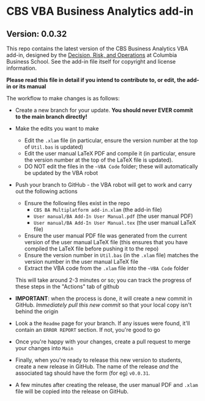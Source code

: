 # CBS VBA Business Analytics add-in
## Version: 0.0.32
<!-- DO ***NOT*** EDIT ANYTHING ABOVE THIS LINE, INCLUDING THIS COMMENT -->

This repo contains the latest version of the CBS Business Analytics VBA add-in, designed by the [Decision, Risk, and Operations](https://academics.gsb.columbia.edu/phd/academics/dro) at Columbia Business School. See the add-in file itself for copyright and license information.

**Please read this file in detail if you intend to contribute to, or edit, the add-in or its manual**

The workflow to make changes is as follows:
  - Create a new branch for your update. **You should never EVER commit to the main branch directly!**
  - Make the edits you want to make
      - Edit the `.xlam` file (in particular, ensure the version number at the top of `Util.bas` is updated)
      - Edit the user manual LaTeX PDF and compile it (in particular, ensure the version number at the top of the LaTeX file is updated).
      - DO NOT edit the files in the `~VBA Code` folder; these will automatically be updated by the VBA robot
  - Push your branch to GitHub - the VBA robot will get to work and carry out the following actions
      - Ensure the following files exist in the repo
         - `CBS BA Multiplatform add-in.xlam` (the add-in file)
         - `User manual/BA Add-In User Manual.pdf` (the user manual PDF)
         - `User manual/BA Add-In User Manual.tex` (the user manual LaTeX file)
      - Ensure the user manual PDF file was generated from the current version of the user manual LaTeX file (this ensures that you have compiled the LaTeX file before pushing it to the repo)
      - Ensure the version number in `Util.bas` (in the `.xlam` file) matches the version number in the user manual LaTeX file
      - Extract the VBA code from the `.xlam` file into the `~VBA Code` folder
    
    This will take around 2-3 minutes or so; you can track the progress of these steps in the "Actions" tab of github
  - **IMPORTANT**: when the process is done, it will create a new commit in GitHub. *Immediately pull this new commit* so that your local copy isn't behind the origin
  - Look a the `Readme` page for your branch. If any issues were found, it'll contain an `ERROR REPORT` section. If not, you're good to go
  - Once you're happy with your changes, create a pull request to merge your changes into `Main`
  - Finally, when you're ready to release this new version to students, create a new release in GitHub. The name of the release *and* the associated tag should have the form (for eg) `v0.0.31`.
  - A few minutes after creating the release, the user manual PDF and `.xlam` file will be copied into the release on GitHub.
